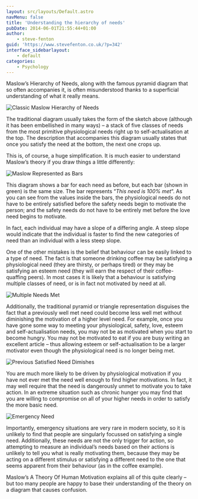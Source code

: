 ```yaml
---
layout: src/layouts/Default.astro
navMenu: false
title: 'Understanding the hierarchy of needs'
pubDate: 2014-06-01T21:55:44+01:00
author:
    - steve-fenton
guid: 'https://www.stevefenton.co.uk/?p=342'
interface_sidebarlayout:
    - default
categories:
    - Psychology
---
```


Maslow’s Hierarchy of Needs, along with the famous pyramid diagram that so often accompanies it, is often misunderstood thanks to a superficial understanding of what it really means.

![Classic Maslow Hierarchy of Needs](https://www.stevefenton.co.uk/wp-content/uploads/2015/07/maslow1.jpg)

The traditional diagram usually takes the form of the sketch above (although it has been embellished in many ways) – a stack of five classes of needs from the most primitive physiological needs right up to self-actualisation at the top. The description that accompanies this diagram usually states that once you satisfy the need at the bottom, the next one crops up.

This is, of course, a huge simplification. It is much easier to understand Maslow’s theory if you draw things a little differently:

![Maslow Represented as Bars](https://www.stevefenton.co.uk/wp-content/uploads/2015/07/maslow2.jpg)

This diagram shows a bar for each need as before, but each bar (shown in green) is the same size. The bar represents “*This need is 100% met*“. As you can see from the values inside the bars, the physiological needs do not have to be entirely satisfied before the safety needs begin to motivate the person; and the safety needs do not have to be entirely met before the love need begins to motivate.

In fact, each individual may have a slope of a differing angle. A steep slope would indicate that the individual is faster to find the new categories of need than an individual with a less steep slope.

One of the other mistakes is the belief that behaviour can be easily linked to a type of need. The fact is that someone drinking coffee may be satisfying a physiological need (they are thirsty, or perhaps tired) or they may be satisfying an esteem need (they will earn the respect of their coffee-quaffing peers). In most cases it is likely that a behaviour is satisfying multiple classes of need, or is in fact not motivated by need at all.

![Multiple Needs Met](https://www.stevefenton.co.uk/wp-content/uploads/2015/07/maslow3.jpg)

Additionally, the traditional pyramid or triangle representation disguises the fact that a previously well met need could become less well met without diminishing the motivation of a higher level need. For example, once you have gone some way to meeting your physiological, safety, love, esteem and self-actualisation needs, you may not be as motivated when you start to become hungry. You may not be motivated to eat if you are busy writing an excellent article – thus allowing esteem or self-actualisation to be a larger motivator even though the physiological need is no longer being met.

![Previous Satisfied Need Dimishes](https://www.stevefenton.co.uk/wp-content/uploads/2015/07/maslow4.jpg)

You are much more likely to be driven by physiological motivation if you have not ever met the need well enough to find higher motivations. In fact, it may well require that the need is dangerously unmet to motivate you to take action. In an extreme situation such as chronic hunger you may find that you are willing to compromise on all of your higher needs in order to satisfy the more basic need.

![Emergency Need](https://www.stevefenton.co.uk/wp-content/uploads/2015/07/maslow5.jpg)

Importantly, emergency situations are very rare in modern society, so it is unlikely to find that people are singularly focussed on satisfying a single need. Additionally, these needs are not the only trigger for action, so attempting to measure an individual’s needs based on their actions is unlikely to tell you what is really motivating them, because they may be acting on a different stimulus or satisfying a different need to the one that seems apparent from their behaviour (as in the coffee example).

Maslow’s A Theory Of Human Motivation explains all of this quite clearly – but too many people are happy to base their understanding of the theory on a diagram that causes confusion.